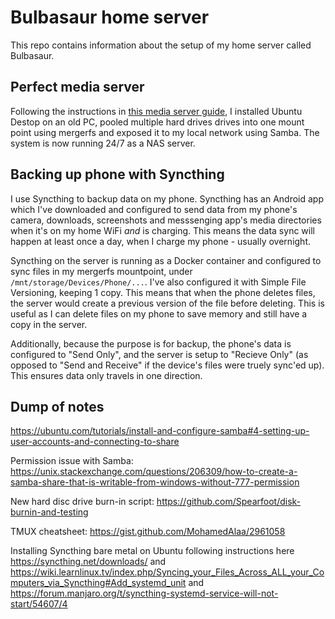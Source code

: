 # Bulbasaur home server 

This repo contains information about the setup of my home server called Bulbasaur.

## Perfect media server

Following the instructions in [this media server guide](https://perfectmediaserver.com/), I installed Ubuntu Destop on an old PC, pooled multiple hard drives drives into one mount point using mergerfs and exposed it to my local network using Samba. The system is now running 24/7 as a NAS server.

## Backing up phone with Syncthing

I use Syncthing to backup data on my phone. Syncthing has an Android app which I've downloaded and configured to send data from my phone's camera, downloads, screenshots and messsenging app's media directories when it's on my home WiFi *and* is charging. This means the data sync will happen at least once a day, when I charge my phone - usually overnight. 

Syncthing on the server is running as a Docker container and configured to sync files in my mergerfs mountpoint, under ``/mnt/storage/Devices/Phone/...``. I've also configured it with Simple File Versioning, keeping 1 copy. This means that when the phone deletes files, the server would create a previous version of the file before deleting. This is useful as I can delete files on my phone to save memory and still have a copy in the server.

Additionally, because the purpose is for backup, the phone's data is configured to "Send Only", and the server is setup to "Recieve Only" (as opposed to "Send and Receive" if the device's files were truely sync'ed up). This ensures data only travels in one direction.


## Dump of notes

https://ubuntu.com/tutorials/install-and-configure-samba#4-setting-up-user-accounts-and-connecting-to-share

Permission issue with Samba: https://unix.stackexchange.com/questions/206309/how-to-create-a-samba-share-that-is-writable-from-windows-without-777-permission

New hard disc drive burn-in script: https://github.com/Spearfoot/disk-burnin-and-testing

TMUX cheatsheet: https://gist.github.com/MohamedAlaa/2961058

Installing Syncthing bare metal on Ubuntu following instructions here https://syncthing.net/downloads/ and https://wiki.learnlinux.tv/index.php/Syncing_your_Files_Across_ALL_your_Computers_via_Syncthing#Add_systemd_unit and https://forum.manjaro.org/t/syncthing-systemd-service-will-not-start/54607/4



